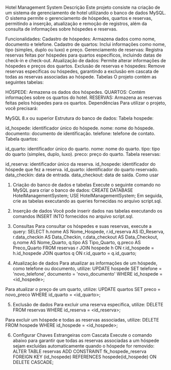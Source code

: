 Hotel Management System
Descrição
Este projeto consiste na criação de um sistema de gerenciamento de hotel utilizando o banco de dados MySQL. O sistema permite o gerenciamento de hóspedes, quartos e reservas, permitindo a inserção, atualização e remoção de registros, além da consulta de informações sobre hóspedes e reservas.

Funcionalidades:
Cadastro de hóspedes: Armazena dados como nome, documento e telefone.
Cadastro de quartos: Inclui informações como nome, tipo (simples, duplo ou luxo) e preço.
Gerenciamento de reservas: Registra reservas feitas por hóspedes para quartos específicos, incluindo datas de check-in e check-out.
Atualização de dados: Permite alterar informações de hóspedes e preços dos quartos.
Exclusão de reservas e hóspedes: Remove reservas específicas ou hóspedes, garantindo a exclusão em cascata de todas as reservas associadas ao hóspede.
Tabelas
O projeto contém as seguintes tabelas:

HÓSPEDE: Armazena os dados dos hóspedes.
QUARTOS: Contém informações sobre os quartos do hotel.
RESERVAS: Armazena as reservas feitas pelos hóspedes para os quartos.
Dependências
Para utilizar o projeto, você precisará:

MySQL 8.x ou superior
Estrutura do banco de dados:
Tabela hospede:

id_hospede: identificador único do hóspede.
nome: nome do hóspede.
documento: documento de identificação.
telefone: telefone de contato.
Tabela quartos:

id_quarto: identificador único do quarto.
nome: nome do quarto.
tipo: tipo do quarto (simples, duplo, luxo).
preco: preço do quarto.
Tabela reservas:

id_reserva: identificador único da reserva.
id_hospede: identificador do hóspede que fez a reserva.
id_quarto: identificador do quarto reservado.
data_checkin: data de entrada.
data_checkout: data de saída.
Como usar
1. Criação do banco de dados e tabelas
Execute o seguinte comando no MySQL para criar o banco de dados:
CREATE DATABASE HotelManagementSystem;
USE HotelManagementSystem;
Em seguida, crie as tabelas executando as queries fornecidas no arquivo script.sql.

2. Inserção de dados
Você pode inserir dados nas tabelas executando os comandos INSERT INTO fornecidos no arquivo script.sql.

3. Consultas
Para consultar os hóspedes e suas reservas, execute a query:
SELECT 
    h.nome AS Nome_Hospede,
    r.id_reserva AS ID_Reserva,
    r.data_checkin AS Data_Checkin,
    r.data_checkout AS Data_Checkout,
    q.nome AS Nome_Quarto,
    q.tipo AS Tipo_Quarto,
    q.preco AS Preco_Quarto
FROM
    reservas r
JOIN
    hospede h ON r.id_hospede = h.id_hospede
JOIN
    quartos q ON r.id_quarto = q.id_quarto;
4. Atualização de dados
Para atualizar as informações de um hóspede, como telefone ou documento, utilize:
UPDATE hospede
SET telefone = 'novo_telefone', documento = 'novo_documento'
WHERE id_hospede = <id_hospede>;

Para atualizar o preço de um quarto, utilize:
UPDATE quartos
SET preco = novo_preco
WHERE id_quarto = <id_quarto>;

5. Exclusão de dados
Para excluir uma reserva específica, utilize:
DELETE FROM reservas
WHERE id_reserva = <id_reserva>;

Para excluir um hóspede e todas as reservas associadas, utilize:
DELETE FROM hospede
WHERE id_hospede = <id_hospede>;

6. Configurar Chaves Estrangeiras com Cascata
Execute o comando abaixo para garantir que todas as reservas associadas a um hóspede sejam excluídas automaticamente quando o hóspede for removido:
ALTER TABLE reservas
ADD CONSTRAINT fk_hospede_reserva
FOREIGN KEY (id_hospede) REFERENCES hospede(id_hospede)
ON DELETE CASCADE;

